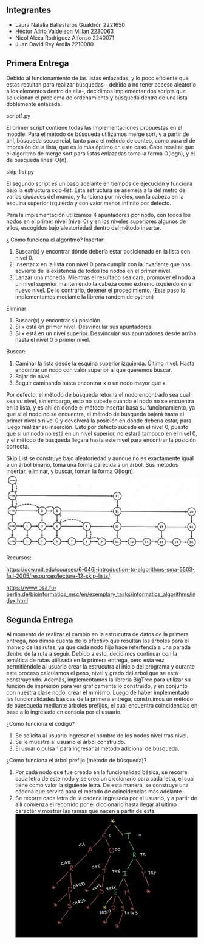 ## Integrantes
* Laura Natalia Ballesteros Gualdrón 2221650
* Héctor Alirio Valdeleon Millan 2230063
* Nicol Alexa Rodriguez Alfonso 2240071
* Juan David Rey Ardila 2210080

## Primera Entrega
Debido al funcionamiento de las listas enlazadas, y lo poco eficiente que estas resultan para realizar búsquedas - debido a no tener acceso aleatorio a los elementos dentro de ella-, decidimos implementar dos scripts que solucionan el problema de ordenamiento y búsqueda dentro de una lista doblemente enlazada.

script1.py

El primer script contiene todas las implementaciones propuestas en el moodle.
Para el método de búsqueda utilizamos merge sort, y a partir de ahí, búsqueda secuencial, tanto para el método de conteo, como para el de impresión de la lista, que es lo más óptimo en este caso.
Cabe resaltar que el algoritmo de merge sort para listas enlazadas toma la forma O(logn), y el de búsqueda lineal O(n).

skip-list.py

El segundo script es un paso adelante en tiempos de ejecución y funciona bajo la estructura skip-list. Esta estructura se asemeja a la del metro de varias ciudades del mundo, y funciona por niveles, con la cabeza en la esquina superior izquierda y con valor menos infinito por defecto.

Para la implementación utilizamos 4 apuntadores por nodo, con todos los nodos en el primer nivel (nivel 0) y en los niveles superiores algunos de ellos, escogidos bajo aleatoriedad dentro del método insertar.

¿ Cómo funciona el algoritmo? 
Insertar:
1.	Buscar(x) y encontrar dónde debería estar posicionado en la lista con nivel 0.
2.	Insertar x en la lista con nivel 0 para cumplir con la invariante que nos advierte de la existencia de todos los nodos en el primer nivel.
3.	Lanzar una moneda. Mientras el resultado sea cara, promover el nodo a un nivel superior manteniendo la cabeza como extremo izquierdo en el nuevo nivel. De lo contrario, detener el procedimiento. (Este paso lo implementamos mediante la librería random de python)

Eliminar:
1.	Buscar(x) y encontrar su posición.
2.	Si x está en primer nivel. Desvincular sus apuntadores.
3.	Si x está en un nivel superior. Desvincular sus apuntadores desde arriba hasta el nivel 0 o primer nivel.
 
Buscar:
1.	Caminar la lista desde la esquina superior izquierda. Último nivel. Hasta encontrar un nodo con valor superior al que queremos buscar.
2.	Bajar de nivel.
3.	Seguir caminando hasta encontrar x o un nodo mayor que x.

Por defecto, el método de búsqueda retorna el nodo encontrado sea cual sea su nivel, sin embargo, esto no sucede cuando el nodo no se encuentra en la lista, y es ahí en donde el método insertar basa su funcionamiento, ya que si el nodo no se encuentra, el método de búsqueda bajará hasta el primer nivel o nivel 0 y devolverá la posición en donde debería estar, para luego realizar su inserción. Esto por defecto sucede en el nivel 0, puesto que si un nodo no está en un nivel superior, no estará tampoco en el nivel 0, y el método de búsqueda llegará hasta este nivel para encontrar la posición correcta.

Skip List se construye bajo aleatoriedad y aunque no es exactamente igual a un árbol binario, toma una forma parecida a un árbol. Sus métodos insertar, eliminar, y buscar, toman la forma O(logn).
![Texto alternativo](./img/1.jpg)

Recursos:

https://ocw.mit.edu/courses/6-046j-introduction-to-algorithms-sma-5503-fall-2005/resources/lecture-12-skip-lists/

https://www.osa.fu-berlin.de/bioinformatics_msc/en/exemplary_tasks/informatics_algorithms/index.html

## Segunda Entrega

Al momento de realizar el cambio en la estrucutra de datos de la primera entrega, nos dimos cuenta de lo efectivo que resultan los árboles para el manejo de las rutas, ya que cada nodo hijo hace referfencia a una parada dentro de la ruta a seguir.
Debido a esto, decidimos continuar con la temática de rutas utilizada en la primera entrega, pero esta vez permitiéndole al usuario crear la estrucutra al inicio del programa y durante este proceso calculamos el peso, nivel y grado del arbol que se está construyendo. Además, implementamos la libreria BigTree para utilizar su función de impresión para ver graficamente lo construido, y en conjunto con nuestra clase nodo, crear el mmismo.
Luego de haber implementado las funcionalidades básicas de la primera entrega, construimos un método de búesqueda mediante árboles prefijos, el cual encuentra coincidencias en base a lo ingresado en consola por el usuario.

¿Cómo funciona el código?
 1. Se solicita al usuario ingresar el nombre de los nodos nivel tras nivel.
 2. Se le muestra al usuario el árbol construido.
 3. El usuario pulsa 1 para ingresar al método adicional de búsqueda.

¿Cómo funciona el árbol prefijo (método de búsqueda)?
 1. Por cada nodo que fue creado en la funcionalidad básica, se recorre cada letra de este nodo y se crea un diccionario para cada letra, el cual tiene como valor la siguiente letra. De esta manera, se construye una cádena que servirá para el método de coincidencias más adelante.
 2. Se recorre cada letra de la cadena ingresada por el usuario, y a partir de allí comienza el recorrido por el diccionario hasta llegar al último caractér y mostrar las ramas que nacen a partir de esta.
![Texto alternativo](./img/2.png)
